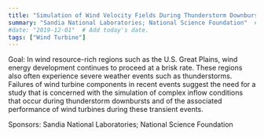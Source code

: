 ```yaml
---
title: "Simulation of Wind Velocity Fields During Thunderstorm Downbursts and Associated Demands on Wind Turbines"  # Add a page title.
summary: "Sandia National Laboratories; National Science Foundation"  # Add a page description.
#date: "2019-12-01"  # Add today's date.
tags: ["Wind Turbine"]
---
```

Goal: In wind resource-rich regions such as the U.S. Great Plains, wind energy development continues to proceed at a brisk rate. These regions also often experience severe weather events such as thunderstorms. Failures of wind turbine components in recent events suggest the need for a study that is concerned with the simulation of complex inflow conditions that occur during thunderstorm downbursts and of the associated performance of wind turbines during these transient events.

Sponsors: Sandia National Laboratories; National Science Foundation